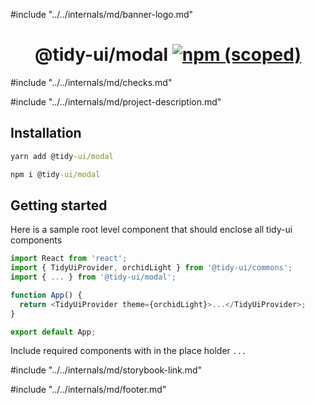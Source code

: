 #include "../../internals/md/banner-logo.md"

<h1 align="center">
  @tidy-ui/modal
  <a href="https://www.npmjs.com/package/@tidy-ui/modal">
    <img alt="npm (scoped)" src="https://img.shields.io/npm/v/@tidy-ui/modal" />
  </a>
</h1>
#include "../../internals/md/checks.md"

#include "../../internals/md/project-description.md"

## Installation

```cmd
yarn add @tidy-ui/modal
```

```cmd
npm i @tidy-ui/modal
```

## Getting started

Here is a sample root level component that should enclose all tidy-ui components

```typescript
import React from 'react';
import { TidyUiProvider, orchidLight } from '@tidy-ui/commons';
import { ... } from '@tidy-ui/modal';

function App() {
  return <TidyUiProvider theme={orchidLight}>...</TidyUiProvider>;
}

export default App;
```

Include required components with in the place holder `...`

#include "../../internals/md/storybook-link.md"

#include "../../internals/md/footer.md"
